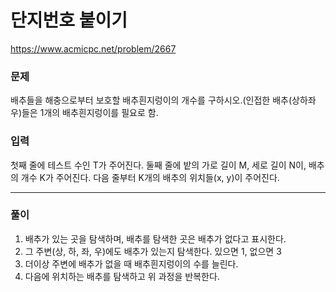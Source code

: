 ﻿# 단지번호 붙이기

https://www.acmicpc.net/problem/2667

### 문제

배추들을 해충으로부터 보호할 배추흰지렁이의 개수를 구하시오.(인접한 배추(상하좌우)들은 1개의 배추흰지렁이를 필요로 함.


### 입력 

첫째 줄에 테스트 수인 T가 주어진다. 
둘째 줄에 밭의 가로 길이 M, 세로 길이 N이, 배추의 개수 K가  주어진다.
다음 줄부터 K개의 배추의 위치들(x, y)이 주어진다.


-------------
### 풀이 

1. 배추가 있는 곳을 탐색하며, 배추를 탐색한 곳은 배추가 없다고 표시한다.
2. 그 주변(상, 하, 좌, 우)에도 배추가 있는지 탐색한다. 있으면 1, 없으면 3
3. 더이상 주변에 배추가 없을 때 배추흰지렁이의 수를 늘린다.
4. 다음에 위치하는 배추를 탐색하고 위 과정을 반복한다.